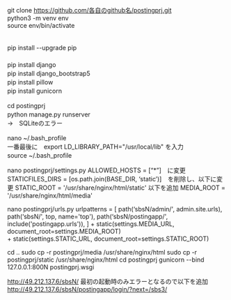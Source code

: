 git clone https://github.com/各自のgithub名/postingprj.git                                                                                                
python3 -m venv env                                                                                              
source env/bin/activate                                                                                              　　　　　　　　　　　　　　　　　　　　　　　　　　　　　　　　　　　　　　　　　　

pip install --upgrade pip                                                                                                                                                                　　　　　　　　　　　　　　　　　　　　　　　　　　　　　　　　　　　　　　　　　　
pip install django　                                                                                                                     　　　　　　　　　　　　　　　　　　　　　　　　　　　　　　　　　　　　　　　　　
pip install django_bootstrap5　                                                                                                                     　　　　　　　　　　　　　　　　　　　　　　　　　　　　　　　　　　　　　　　　　
pip install pillow　　　                                                                                                                     　　　　　　　　　　　　　　　　　　　　　　　　　　　　　　　　　　　　　　　
pip install gunicorn　　                                                                                                                     　　　　　　　　　　　　　　　　　　　　　　　　　　　　　　　　　　　　　　　　

cd postingprj　　　　　　　　　　　　　　　　　　　　　　　　　　　　　　　　　　　　　　　　　　
python manage.py runserver　　　　　　　　　　　　　　　　　　　　　　　　　　　　　　　　　　　　　　　　　　
　　→　SQLiteのエラー　　　　　　　　　　　　　　　　　　　　　　　　　　　　　　　　　　　　　　　　　　

nano ~/.bash_profile　　　　　　　　　　　　　　　　　　　　　　　　　　　　　　　　　　　　　　　　　　
　　一番最後に　export LD_LIBRARY_PATH="/usr/local/lib"  を入力　　　　　　　　　　　　　　　　　　　　　　　　　　　　　　　　　　　　　　　　　　
source ~/.bash_profile　　　　　　　　　　　　　　　　　　　　　　　　　　　　　　　　　　　　　　　　　　

nano postingprj/settings.py
	ALLOWED_HOSTS = [“*”]　に変更
	STATICFILES_DIRS = [os.path.join(BASE_DIR, ‘static’)]　を削除し、以下に変更
	STATIC_ROOT = '/usr/share/nginx/html/static'
	以下を追加
	MEDIA_ROOT = '/usr/share/nginx/html/media'
	
nano postingprj/urls.py
	urlpatterns = [
		path(‘sbsN/admin/', admin.site.urls),
		path(‘sbsN/', top, name='top'),
		path(‘sbsN/postingapp/', include('postingapp.urls')),
	] + static(settings.MEDIA_URL, document_root=settings.MEDIA_ROOT) \
	  + static(settings.STATIC_URL, document_root=settings.STATIC_ROOT)

cd ..
sudo cp -r postingprj/media /usr/share/nginx/html
sudo cp -r postingprj/static /usr/share/nginx/html
cd postingprj
gunicorn --bind 127.0.0.1:800N postingprj.wsgi

http://49.212.137.6/sbsN/
	最初の起動時のみエラーとなるので以下を追加
	http://49.212.137.6/sbsN/postingapp/login/?next=/sbs3/

